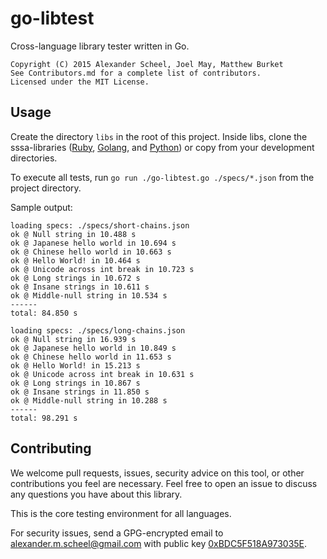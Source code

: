 # go-libtest
Cross-language library tester written in Go.

    Copyright (C) 2015 Alexander Scheel, Joel May, Matthew Burket  
    See Contributors.md for a complete list of contributors.  
    Licensed under the MIT License.  

## Usage
Create the directory `libs` in the root of this project. Inside libs, clone the sssa-libraries ([Ruby](https://github.com/SSSAAS/sssa-ruby), [Golang](https://github.com/SSSAAS/sssa-golang), and [Python](https://github.com/SSSAAS/sssa-python)) or copy from your development directories.

To execute all tests, run `go run ./go-libtest.go ./specs/*.json` from the project directory.

Sample output:

    loading specs: ./specs/short-chains.json
    ok @ Null string in 10.488 s
    ok @ Japanese hello world in 10.694 s
    ok @ Chinese hello world in 10.663 s
    ok @ Hello World! in 10.464 s
    ok @ Unicode across int break in 10.723 s
    ok @ Long strings in 10.672 s
    ok @ Insane strings in 10.611 s
    ok @ Middle-null string in 10.534 s
    ------
    total: 84.850 s

    loading specs: ./specs/long-chains.json
    ok @ Null string in 16.939 s
    ok @ Japanese hello world in 10.849 s
    ok @ Chinese hello world in 11.653 s
    ok @ Hello World! in 15.213 s
    ok @ Unicode across int break in 10.631 s
    ok @ Long strings in 10.867 s
    ok @ Insane strings in 11.850 s
    ok @ Middle-null string in 10.288 s
    ------
    total: 98.291 s

## Contributing
We welcome pull requests, issues, security advice on this tool, or other contributions you feel are necessary. Feel free to open an issue to discuss any questions you have about this library.

This is the core testing environment for all languages.

For security issues, send a GPG-encrypted email to <alexander.m.scheel@gmail.com> with public key [0xBDC5F518A973035E](https://pgp.mit.edu/pks/lookup?op=vindex&search=0xBDC5F518A973035E).
